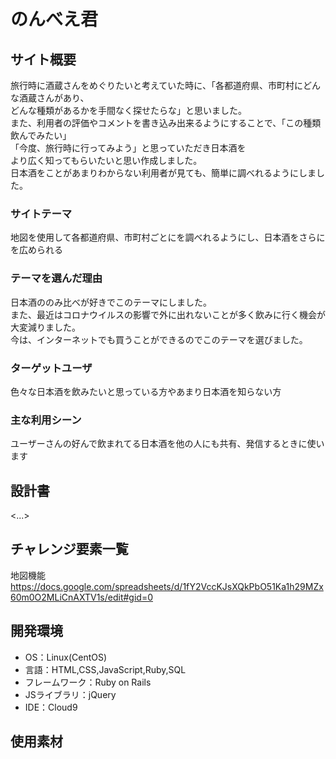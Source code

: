# のんべえ君

## サイト概要

旅行時に酒蔵さんをめぐりたいと考えていた時に、「各都道府県、市町村にどんな酒蔵さんがあり、</br>
どんな種類があるかを手間なく探せたらな」と思いました。</br>
また、利用者の評価やコメントを書き込み出来るようにすることで、「この種類飲んでみたい」</br>
「今度、旅行時に行ってみよう」と思っていただき日本酒を</br>
より広く知ってもらいたいと思い作成しました。</br>
日本酒をことがあまりわからない利用者が見ても、簡単に調べれるようにしました。</br>


### サイトテーマ

地図を使用して各都道府県、市町村ごとにを調べれるようにし、日本酒をさらにを広められる


### テーマを選んだ理由

日本酒ののみ比べが好きでこのテーマにしました。</br>
また、最近はコロナウイルスの影響で外に出れないことが多く飲みに行く機会が大変減りました。</br>
今は、インターネットでも買うことができるのでこのテーマを選びました。


### ターゲットユーザ

色々な日本酒を飲みたいと思っている方やあまり日本酒を知らない方


### 主な利用シーン

ユーザーさんの好んで飲まれてる日本酒を他の人にも共有、発信するときに使います


## 設計書

<...>


## チャレンジ要素一覧

地図機能
https://docs.google.com/spreadsheets/d/1fY2VccKJsXQkPbO51Ka1h29MZx60m0O2MLiCnAXTV1s/edit#gid=0


## 開発環境

- OS：Linux(CentOS)
- 言語：HTML,CSS,JavaScript,Ruby,SQL
- フレームワーク：Ruby on Rails
- JSライブラリ：jQuery
- IDE：Cloud9


## 使用素材